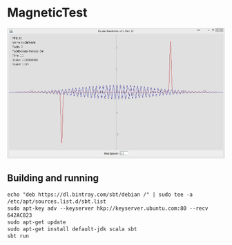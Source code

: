 # MagneticTest

![Screenshot](/screenshot.jpg?raw=true)

## Building and running
```
echo "deb https://dl.bintray.com/sbt/debian /" | sudo tee -a /etc/apt/sources.list.d/sbt.list
sudo apt-key adv --keyserver hkp://keyserver.ubuntu.com:80 --recv 642AC823
sudo apt-get update
sudo apt-get install default-jdk scala sbt
sbt run
```
